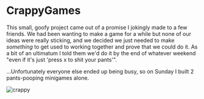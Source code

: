 # CrappyGames
This small, goofy project came out of a promise I jokingly made to a few friends. We had been wanting to make a game for a while but none of our ideas were really sticking, and we decided we just needed to make _something_ to get used to working together and prove that we could do it. As a bit of an ultimatum I told them we'd do it by the end of whatever weekend "even if it's just 'press x to shit your pants'".

...Unfortunately everyone else ended up being busy, so on Sunday I built 2 pants-pooping minigames alone.

![crappy](http://threedliams.github.io/pages/assets/projects/crappyGames.png)
